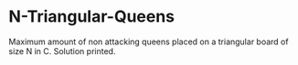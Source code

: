 # N-Triangular-Queens
Maximum amount of non attacking queens placed on a triangular board of size  N in C. Solution printed.
